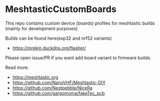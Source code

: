 # MeshtasticCustomBoards

This repo contains custom device (boards) profiles for meshtastic builds (mainly for development purposes)

Builds can be found here(esp32 and nrf52 variants)
* https://mrekin.duckdns.org/flasher/

Please open issue/PR if you want add board variant to firmware builds.

Read more:
* https://meshtastic.org
* https://github.com/NanoVHF/Meshtastic-DIY
* https://github.com/Nestpebble/NiceRa
* https://github.com/gargomoma/fakeTec_pcb
